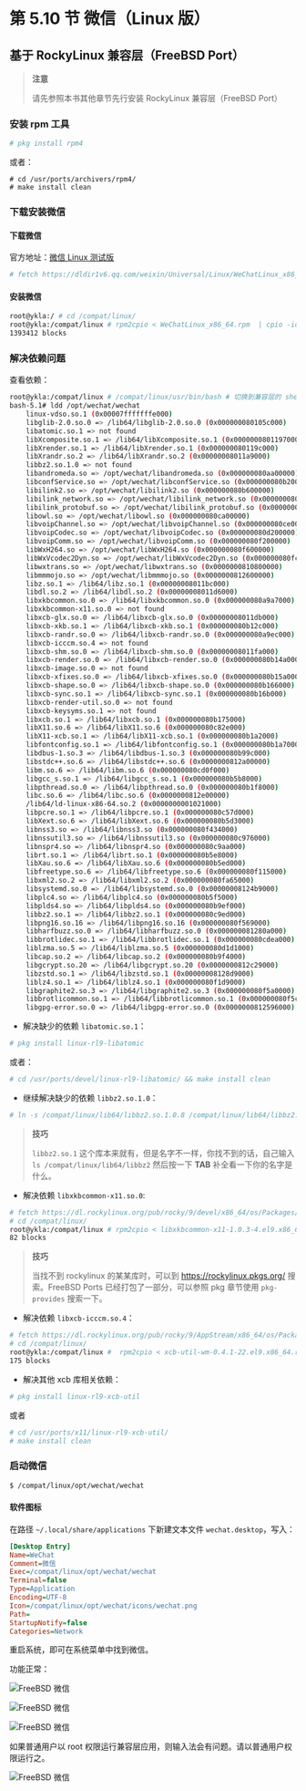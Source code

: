 # 第 5.10 节 微信（Linux 版）

## 基于 RockyLinux 兼容层（FreeBSD Port）

>**注意**
>
>请先参照本书其他章节先行安装 RockyLinux 兼容层（FreeBSD Port）

### 安装 rpm 工具

```sh
# pkg install rpm4
```

或者：

```
# cd /usr/ports/archivers/rpm4/ 
# make install clean
```

### 下载安装微信

#### 下载微信

官方地址：[微信 Linux 测试版](https://linux.weixin.qq.com/)

```sh
# fetch https://dldir1v6.qq.com/weixin/Universal/Linux/WeChatLinux_x86_64.rpm # 写作本文时链接如此，请自行获取最新链接
```

#### 安装微信

```sh
root@ykla:/ # cd /compat/linux/
root@ykla:/compat/linux # rpm2cpio < WeChatLinux_x86_64.rpm  | cpio -id #注意 WeChatLinux_x86_64.rpm 的路径改成你自己的
1393412 blocks
```

### 解决依赖问题

查看依赖：

```bash
root@ykla:/compat/linux # /compat/linux/usr/bin/bash # 切换到兼容层的 shell
bash-5.1# ldd /opt/wechat/wechat 
	linux-vdso.so.1 (0x00007fffffffe000)
	libglib-2.0.so.0 => /lib64/libglib-2.0.so.0 (0x000000080105c000)
	libatomic.so.1 => not found
	libXcomposite.so.1 => /lib64/libXcomposite.so.1 (0x0000000801197000)
	libXrender.so.1 => /lib64/libXrender.so.1 (0x000000080119c000)
	libXrandr.so.2 => /lib64/libXrandr.so.2 (0x00000008011a9000)
	libbz2.so.1.0 => not found
	libandromeda.so => /opt/wechat/libandromeda.so (0x000000080aa00000)
	libconfService.so => /opt/wechat/libconfService.so (0x000000080b200000)
	libilink2.so => /opt/wechat/libilink2.so (0x000000080b600000)
	libilink_network.so => /opt/wechat/libilink_network.so (0x000000080ba00000)
	libilink_protobuf.so => /opt/wechat/libilink_protobuf.so (0x000000080c600000)
	libowl.so => /opt/wechat/libowl.so (0x000000080ca00000)
	libvoipChannel.so => /opt/wechat/libvoipChannel.so (0x000000080ce00000)
	libvoipCodec.so => /opt/wechat/libvoipCodec.so (0x000000080d200000)
	libvoipComm.so => /opt/wechat/libvoipComm.so (0x000000080f200000)
	libWxH264.so => /opt/wechat/libWxH264.so (0x000000080f600000)
	libWxVcodec2Dyn.so => /opt/wechat/libWxVcodec2Dyn.so (0x000000080fc00000)
	libwxtrans.so => /opt/wechat/libwxtrans.so (0x0000000810800000)
	libmmmojo.so => /opt/wechat/libmmmojo.so (0x0000000812600000)
	libz.so.1 => /lib64/libz.so.1 (0x00000008011bc000)
	libdl.so.2 => /lib64/libdl.so.2 (0x00000008011d6000)
	libxkbcommon.so.0 => /lib64/libxkbcommon.so.0 (0x000000080a9a7000)
	libxkbcommon-x11.so.0 => not found
	libxcb-glx.so.0 => /lib64/libxcb-glx.so.0 (0x00000008011db000)
	libxcb-xkb.so.1 => /lib64/libxcb-xkb.so.1 (0x000000080b12c000)
	libxcb-randr.so.0 => /lib64/libxcb-randr.so.0 (0x000000080a9ec000)
	libxcb-icccm.so.4 => not found
	libxcb-shm.so.0 => /lib64/libxcb-shm.so.0 (0x00000008011fa000)
	libxcb-render.so.0 => /lib64/libxcb-render.so.0 (0x000000080b14a000)
	libxcb-image.so.0 => not found
	libxcb-xfixes.so.0 => /lib64/libxcb-xfixes.so.0 (0x000000080b15a000)
	libxcb-shape.so.0 => /lib64/libxcb-shape.so.0 (0x000000080b166000)
	libxcb-sync.so.1 => /lib64/libxcb-sync.so.1 (0x000000080b16b000)
	libxcb-render-util.so.0 => not found
	libxcb-keysyms.so.1 => not found
	libxcb.so.1 => /lib64/libxcb.so.1 (0x000000080b175000)
	libX11.so.6 => /lib64/libX11.so.6 (0x000000080c82e000)
	libX11-xcb.so.1 => /lib64/libX11-xcb.so.1 (0x000000080b1a2000)
	libfontconfig.so.1 => /lib64/libfontconfig.so.1 (0x000000080b1a7000)
	libdbus-1.so.3 => /lib64/libdbus-1.so.3 (0x000000080b99c000)
	libstdc++.so.6 => /lib64/libstdc++.so.6 (0x0000000812a00000)
	libm.so.6 => /lib64/libm.so.6 (0x000000080cd0f000)
	libgcc_s.so.1 => /lib64/libgcc_s.so.1 (0x000000080b5b8000)
	libpthread.so.0 => /lib64/libpthread.so.0 (0x000000080b1f8000)
	libc.so.6 => /lib64/libc.so.6 (0x0000000812e00000)
	/lib64/ld-linux-x86-64.so.2 (0x0000000001021000)
	libpcre.so.1 => /lib64/libpcre.so.1 (0x000000080c57d000)
	libXext.so.6 => /lib64/libXext.so.6 (0x000000080b5d3000)
	libnss3.so => /lib64/libnss3.so (0x000000080f434000)
	libnssutil3.so => /lib64/libnssutil3.so (0x000000080c976000)
	libnspr4.so => /lib64/libnspr4.so (0x000000080c9aa000)
	librt.so.1 => /lib64/librt.so.1 (0x000000080b5e8000)
	libXau.so.6 => /lib64/libXau.so.6 (0x000000080b5ed000)
	libfreetype.so.6 => /lib64/libfreetype.so.6 (0x000000080f115000)
	libxml2.so.2 => /lib64/libxml2.so.2 (0x000000080fa65000)
	libsystemd.so.0 => /lib64/libsystemd.so.0 (0x00000008124b9000)
	libplc4.so => /lib64/libplc4.so (0x000000080b5f5000)
	libplds4.so => /lib64/libplds4.so (0x000000080b9ef000)
	libbz2.so.1 => /lib64/libbz2.so.1 (0x000000080c9ed000)
	libpng16.so.16 => /lib64/libpng16.so.16 (0x000000080f569000)
	libharfbuzz.so.0 => /lib64/libharfbuzz.so.0 (0x000000081280a000)
	libbrotlidec.so.1 => /lib64/libbrotlidec.so.1 (0x000000080cdea000)
	liblzma.so.5 => /lib64/liblzma.so.5 (0x000000080d1d1000)
	libcap.so.2 => /lib64/libcap.so.2 (0x000000080b9f4000)
	libgcrypt.so.20 => /lib64/libgcrypt.so.20 (0x0000000812c29000)
	libzstd.so.1 => /lib64/libzstd.so.1 (0x00000008128d9000)
	liblz4.so.1 => /lib64/liblz4.so.1 (0x000000080f1d9000)
	libgraphite2.so.3 => /lib64/libgraphite2.so.3 (0x000000080f5a0000)
	libbrotlicommon.so.1 => /lib64/libbrotlicommon.so.1 (0x000000080f5c1000)
	libgpg-error.so.0 => /lib64/libgpg-error.so.0 (0x0000000812596000)
```

- 解决缺少的依赖 `libatomic.so.1`：

```sh
# pkg install linux-rl9-libatomic
```

或者：

```sh
# cd /usr/ports/devel/linux-rl9-libatomic/ && make install clean
```

- 继续解决缺少的依赖 `libbz2.so.1.0`：

```sh
# ln -s /compat/linux/lib64/libbz2.so.1.0.8 /compat/linux/lib64/libbz2.so.1.0 # 重命名所需的库
```

>**技巧**
>
>`libbz2.so.1` 这个库本来就有，但是名字不一样，你找不到的话，自己输入 `ls /compat/linux/lib64/libbz2` 然后按一下 **TAB** 补全看一下你的名字是什么。

- 解决依赖 `libxkbcommon-x11.so.0`:

```sh
# fetch https://dl.rockylinux.org/pub/rocky/9/devel/x86_64/os/Packages/l/libxkbcommon-x11-1.0.3-4.el9.x86_64.rpm
# cd /compat/linux/
root@ykla:/compat/linux # rpm2cpio < libxkbcommon-x11-1.0.3-4.el9.x86_64.rpm  | cpio -id 
82 blocks
```

>**技巧**
>
>当找不到 rockylinux 的某某库时，可以到 <https://rockylinux.pkgs.org/> 搜索。FreeBSD Ports 已经打包了一部分，可以参照 pkg 章节使用 `pkg-provides` 搜索一下。


- 解决依赖 `libxcb-icccm.so.4`：

```sh
# fetch https://dl.rockylinux.org/pub/rocky/9/AppStream/x86_64/os/Packages/x/xcb-util-wm-0.4.1-22.el9.x86_64.rpm
# cd /compat/linux/
root@ykla:/compat/linux #  rpm2cpio < xcb-util-wm-0.4.1-22.el9.x86_64.rpm  | cpio -id 
175 blocks
```

- 解决其他 xcb 库相关依赖：

```sh
# pkg install linux-rl9-xcb-util
```

或者

```sh
# cd /usr/ports/x11/linux-rl9-xcb-util/ 
# make install clean
```

### 启动微信

```sh
$ /compat/linux/opt/wechat/wechat
```

#### 软件图标

在路径 `~/.local/share/applications` 下新建文本文件 `wechat.desktop`，写入：

```ini
[Desktop Entry]
Name=WeChat
Comment=微信
Exec=/compat/linux/opt/wechat/wechat
Terminal=false
Type=Application
Encoding=UTF-8
Icon=/compat/linux/opt/wechat/icons/wechat.png
Path=
StartupNotify=false
Categories=Network
```

重启系统，即可在系统菜单中找到微信。

功能正常：

![FreeBSD 微信](../.gitbook/assets/wechat1.png)

![FreeBSD 微信](../.gitbook/assets/wechat2.png)

![FreeBSD 微信](../.gitbook/assets/wechat3.png)

如果普通用户以 root 权限运行兼容层应用，则输入法会有问题。请以普通用户权限运行之。

![FreeBSD 微信](../.gitbook/assets/wechat4.png)
